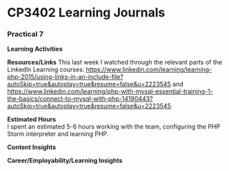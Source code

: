 # CP3402 Learning Journals
### **Practical 7**  


**Learning Activities**  


**Resources/Links**
This last week I watched through the relevant parts of the LinkedIn Learning courses: https://www.linkedin.com/learning/learning-php-2015/using-links-in-an-include-file?autoSkip=true&autoplay=true&resume=false&u=2223545 and https://www.linkedin.com/learning/php-with-mysql-essential-training-1-the-basics/connect-to-mysql-with-php-14190443?autoSkip=true&autoplay=true&resume=false&u=2223545.

**Estimated Hours**  
I spent an estimated 5-6 hours working with the team, configuring the PHP Storm interpreter and learning PHP.


**Content Insights**  


**Career/Employability/Learning Insights**  

